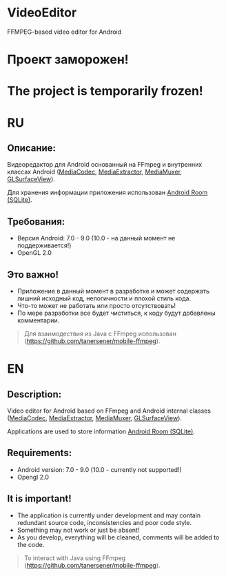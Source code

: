 # VideoEditor
 FFMPEG-based video editor for Android
# Проект заморожен! 
# The project is temporarily frozen!
# RU
## Описание:

Видеоредактор для Android основанный на FFmpeg и внутренних классах Android ([MediaCodec](https://developer.android.com/reference/android/media/MediaCodec), 
[MediaExtractor](https://developer.android.com/reference/android/media/MediaExtractor), 
[MediaMuxer](https://developer.android.com/reference/android/media/MediaMuxer), 
[GLSurfaceView](https://developer.android.com/reference/android/opengl/GLSurfaceView)).

Для хранения информации приложения использован [Android Room (SQLite)](https://codelabs.developers.google.com/codelabs/android-room-with-a-view/#0).

## Требования:
* Версия Android: 7.0 - 9.0 (10.0 - на данный момент не поддерживается!)
* OpenGL 2.0

## Это важно!

* Приложение в данный момент в разработке и может содержать лишний исходный код, нелогичности и плохой стиль кода. 
* Что-то может не работать или просто отсутствовать!
* По мере разработки все будет чиститься, к коду будут добавлены комментарии. 

> Для взаимодествия из Java с FFmpeg использован (https://github.com/tanersener/mobile-ffmpeg).

# EN
## Description:

Video editor for Android based on FFmpeg and Android internal classes ([MediaCodec](https://developer.android.com/reference/android/media/MediaCodec), 
[MediaExtractor](https://developer.android.com/reference/android/media/MediaExtractor), 
[MediaMuxer](https://developer.android.com/reference/android/media/MediaMuxer), 
[GLSurfaceView](https://developer.android.com/reference/android/opengl/GLSurfaceView)).

Applications are used to store information [Android Room (SQLite)](https://codelabs.developers.google.com/codelabs/android-room-with-a-view/#0).

## Requirements:
* Android version: 7.0 - 9.0 (10.0 - currently not supported!)
* Opengl 2.0

## It is important!

* The application is currently under development and may contain redundant source code, inconsistencies and poor code style.
* Something may not work or just be absent!
* As you develop, everything will be cleaned, comments will be added to the code.

> To interact with Java using FFmpeg (https://github.com/tanersener/mobile-ffmpeg).
